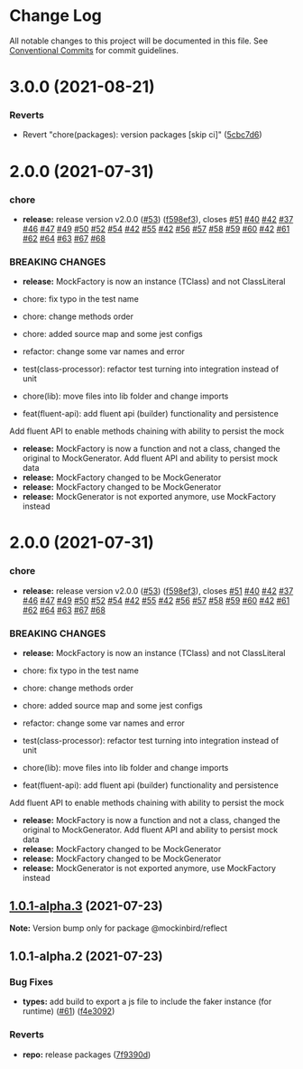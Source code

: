# Change Log

All notable changes to this project will be documented in this file.
See [Conventional Commits](https://conventionalcommits.org) for commit guidelines.

# 3.0.0 (2021-08-21)


### Reverts

* Revert "chore(packages): version packages [skip ci]" ([5cbc7d6](https://github.com/omermorad/mockingbird/commit/5cbc7d67c5a62343c65fb1401e73df505cbadf52))



# 2.0.0 (2021-07-31)


### chore

* **release:** release version v2.0.0 ([#53](https://github.com/omermorad/mockingbird/issues/53)) ([f598ef3](https://github.com/omermorad/mockingbird/commit/f598ef35d5b9111f66202f119b8961314483f4fb)), closes [#51](https://github.com/omermorad/mockingbird/issues/51) [#40](https://github.com/omermorad/mockingbird/issues/40) [#42](https://github.com/omermorad/mockingbird/issues/42) [#37](https://github.com/omermorad/mockingbird/issues/37) [#46](https://github.com/omermorad/mockingbird/issues/46) [#47](https://github.com/omermorad/mockingbird/issues/47) [#49](https://github.com/omermorad/mockingbird/issues/49) [#50](https://github.com/omermorad/mockingbird/issues/50) [#52](https://github.com/omermorad/mockingbird/issues/52) [#54](https://github.com/omermorad/mockingbird/issues/54) [#42](https://github.com/omermorad/mockingbird/issues/42) [#55](https://github.com/omermorad/mockingbird/issues/55) [#42](https://github.com/omermorad/mockingbird/issues/42) [#56](https://github.com/omermorad/mockingbird/issues/56) [#57](https://github.com/omermorad/mockingbird/issues/57) [#58](https://github.com/omermorad/mockingbird/issues/58) [#59](https://github.com/omermorad/mockingbird/issues/59) [#60](https://github.com/omermorad/mockingbird/issues/60) [#42](https://github.com/omermorad/mockingbird/issues/42) [#61](https://github.com/omermorad/mockingbird/issues/61) [#62](https://github.com/omermorad/mockingbird/issues/62) [#64](https://github.com/omermorad/mockingbird/issues/64) [#63](https://github.com/omermorad/mockingbird/issues/63) [#67](https://github.com/omermorad/mockingbird/issues/67) [#68](https://github.com/omermorad/mockingbird/issues/68)


### BREAKING CHANGES

* **release:** MockFactory is now an instance (TClass) and not ClassLiteral<TClass>

* chore: fix typo in the test name

* chore: change methods order

* chore: added source map and some jest configs

* refactor: change some var names and error

* test(class-processor): refactor test turning into integration instead of unit

* chore(lib): move files into lib folder and change imports

* feat(fluent-api): add fluent api (builder) functionality and persistence

Add fluent API to enable methods chaining with ability to persist the mock
* **release:** MockFactory is now a function and not a class, changed the original to
MockGenerator. Add fluent API and ability to persist mock data
* **release:** MockFactory changed to be MockGenerator
* **release:** MockFactory changed to be MockGenerator
* **release:** MockGenerator is not exported anymore, use MockFactory instead





# 2.0.0 (2021-07-31)


### chore

* **release:** release version v2.0.0 ([#53](https://github.com/omermorad/mockingbird-ts/issues/53)) ([f598ef3](https://github.com/omermorad/mockingbird-ts/commit/f598ef35d5b9111f66202f119b8961314483f4fb)), closes [#51](https://github.com/omermorad/mockingbird-ts/issues/51) [#40](https://github.com/omermorad/mockingbird-ts/issues/40) [#42](https://github.com/omermorad/mockingbird-ts/issues/42) [#37](https://github.com/omermorad/mockingbird-ts/issues/37) [#46](https://github.com/omermorad/mockingbird-ts/issues/46) [#47](https://github.com/omermorad/mockingbird-ts/issues/47) [#49](https://github.com/omermorad/mockingbird-ts/issues/49) [#50](https://github.com/omermorad/mockingbird-ts/issues/50) [#52](https://github.com/omermorad/mockingbird-ts/issues/52) [#54](https://github.com/omermorad/mockingbird-ts/issues/54) [#42](https://github.com/omermorad/mockingbird-ts/issues/42) [#55](https://github.com/omermorad/mockingbird-ts/issues/55) [#42](https://github.com/omermorad/mockingbird-ts/issues/42) [#56](https://github.com/omermorad/mockingbird-ts/issues/56) [#57](https://github.com/omermorad/mockingbird-ts/issues/57) [#58](https://github.com/omermorad/mockingbird-ts/issues/58) [#59](https://github.com/omermorad/mockingbird-ts/issues/59) [#60](https://github.com/omermorad/mockingbird-ts/issues/60) [#42](https://github.com/omermorad/mockingbird-ts/issues/42) [#61](https://github.com/omermorad/mockingbird-ts/issues/61) [#62](https://github.com/omermorad/mockingbird-ts/issues/62) [#64](https://github.com/omermorad/mockingbird-ts/issues/64) [#63](https://github.com/omermorad/mockingbird-ts/issues/63) [#67](https://github.com/omermorad/mockingbird-ts/issues/67) [#68](https://github.com/omermorad/mockingbird-ts/issues/68)


### BREAKING CHANGES

* **release:** MockFactory is now an instance (TClass) and not ClassLiteral<TClass>

* chore: fix typo in the test name

* chore: change methods order

* chore: added source map and some jest configs

* refactor: change some var names and error

* test(class-processor): refactor test turning into integration instead of unit

* chore(lib): move files into lib folder and change imports

* feat(fluent-api): add fluent api (builder) functionality and persistence

Add fluent API to enable methods chaining with ability to persist the mock
* **release:** MockFactory is now a function and not a class, changed the original to
MockGenerator. Add fluent API and ability to persist mock data
* **release:** MockFactory changed to be MockGenerator
* **release:** MockFactory changed to be MockGenerator
* **release:** MockGenerator is not exported anymore, use MockFactory instead





## [1.0.1-alpha.3](https://github.com/omermorad/mockingbird-ts/compare/@mockinbird/reflect@1.0.1-alpha.2...@mockinbird/reflect@1.0.1-alpha.3) (2021-07-23)

**Note:** Version bump only for package @mockinbird/reflect





## 1.0.1-alpha.2 (2021-07-23)


### Bug Fixes

* **types:** add build to export a js file to include the faker instance (for runtime) ([#61](https://github.com/omermorad/mockingbird-ts/issues/61)) ([f4e3092](https://github.com/omermorad/mockingbird-ts/commit/f4e3092e683eb9c288d4e879113e71f74ec5038a))


### Reverts

* **repo:** release packages ([7f9390d](https://github.com/omermorad/mockingbird-ts/commit/7f9390d051f9c9c9c3eb172f4db8a9fe533b03c4))
